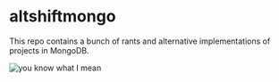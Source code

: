 # altshiftmongo

This repo contains a bunch of rants and alternative implementations of projects in MongoDB. 

![you know what I mean](https://imgs.xkcd.com/comics/duty_calls.png)
